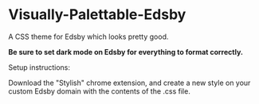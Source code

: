 # Visually-Palettable-Edsby

A CSS theme for Edsby which looks pretty good.

**Be sure to set dark mode on Edsby for everything to format correctly.**

Setup instructions:

Download the "Stylish" chrome extension, and create a new style on your custom Edsby domain with the contents of the .css file.
